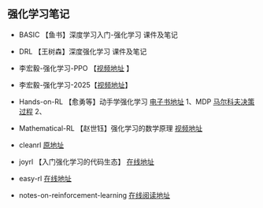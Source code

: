 ## 强化学习笔记

* BASIC            【鱼书】深度学习入门-强化学习 课件及笔记
* DRL              【王树森】深度强化学习 课件及笔记

* 李宏毅-强化学习-PPO 【[视频地址](https://www.bilibili.com/video/BV18r421j7S4?spm_id_from=333.788.videopod.episodes&vd_source=f397e73b314ac775b2d6145b41327fa0) 】
* 李宏毅-强化学习-2025【[视频地址](https://www.bilibili.com/video/BV15hw9euExZ/?spm_id_from=333.337.search-card.all.click&vd_source=f397e73b314ac775b2d6145b41327fa0)】

* Hands-on-RL       【愈勇等】动手学强化学习 [电子书地址](https://hrl.boyuai.com/chapter/intro)
  1、MDP [马尔科夫决策过程](./practice-code/01-MDP.ipynb)
  2、
* Mathematical-RL  【赵世钰】强化学习的数学原理   [视频地址](https://www.bilibili.com/video/BV1sd4y167NS/?spm_id_from=333.1387.favlist.content.click)

* cleanrl                           [原地址](https://github.com/vwxyzjn/cleanrl)
* joyrl            【入门强化学习的代码生态】   [在线地址](https://datawhalechina.github.io/joyrl-book/#/)

* easy-rl          [在线地址](https://datawhalechina.github.io/easy-rl/#/)
* notes-on-reinforcement-learning   [在线阅读地址](https://newfacade.github.io/notes-on-reinforcement-learning/01-intro.html#)
